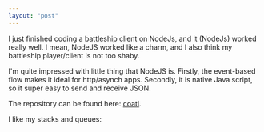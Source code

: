 ```yaml
---
layout: "post"
---
```


I just finished coding a battleship client on NodeJs, and it (NodeJs) worked really well. I mean, NodeJS worked like a charm, and I also think my battleship player/client is not too shaby.

I'm quite impressed with little thing that NodeJS is. Firstly, the event-based flow makes it ideal for http/asynch apps. Secondly, it is native Java script, so it super easy to send and receive JSON.

The repository can be found here: [coatl](https://github.com/portenez/coatl).

I like my stacks and queues:
<script src="https://gist.github.com/portenez/2492f559d7ee177740b0.js"></script>
